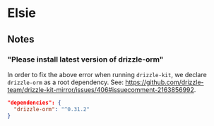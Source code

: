 # Elsie

## Notes

### "Please install latest version of drizzle-orm"
In order to fix the above error when running `drizzle-kit`, we declare `drizzle-orm` as a root dependency. See: https://github.com/drizzle-team/drizzle-kit-mirror/issues/406#issuecomment-2163856992.

```json
"dependencies": {
  "drizzle-orm": "^0.31.2"
}
```
